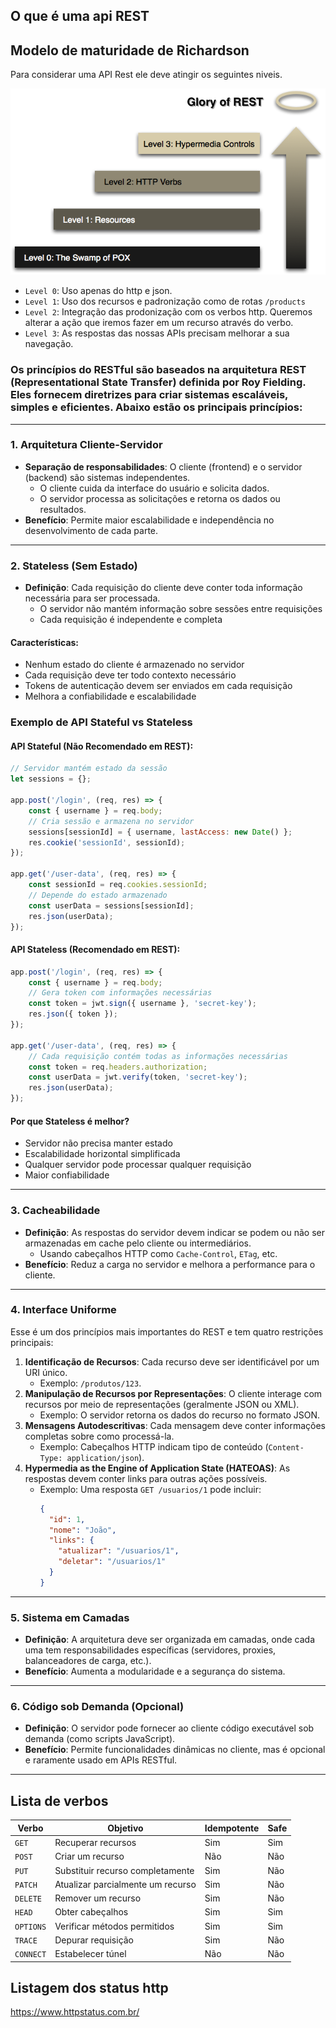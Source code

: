 ## O que é uma api REST


## Modelo de maturidade de Richardson
Para considerar uma API Rest ele deve atingir os seguintes niveis.

![image](./imgs/overview.png)

- `Level 0`: Uso apenas do http e json.
- `Level 1`: Uso dos recursos e padronização como de rotas `/products`
- `Level 2`: Integração das prodonização com os verbos http. Queremos alterar a ação que iremos fazer em um recurso através do verbo.
- `Level 3`: As respostas das nossas APIs precisam melhorar a sua navegação.

### Os **princípios do RESTful** são baseados na arquitetura REST (Representational State Transfer) definida por Roy Fielding. Eles fornecem diretrizes para criar sistemas escaláveis, simples e eficientes. Abaixo estão os principais princípios:

---

### **1. Arquitetura Cliente-Servidor**
- **Separação de responsabilidades**: O cliente (frontend) e o servidor (backend) são sistemas independentes.
  - O cliente cuida da interface do usuário e solicita dados.
  - O servidor processa as solicitações e retorna os dados ou resultados.
- **Benefício**: Permite maior escalabilidade e independência no desenvolvimento de cada parte.

---

### **2. Stateless (Sem Estado)**
- **Definição**: Cada requisição do cliente deve conter toda informação necessária para ser processada.
  - O servidor não mantém informação sobre sessões entre requisições
  - Cada requisição é independente e completa

#### Características:
- Nenhum estado do cliente é armazenado no servidor
- Cada requisição deve ter todo contexto necessário
- Tokens de autenticação devem ser enviados em cada requisição
- Melhora a confiabilidade e escalabilidade

### Exemplo de API Stateful vs Stateless

#### API Stateful (Não Recomendado em REST):
```javascript
// Servidor mantém estado da sessão
let sessions = {};

app.post('/login', (req, res) => {
    const { username } = req.body;
    // Cria sessão e armazena no servidor
    sessions[sessionId] = { username, lastAccess: new Date() };
    res.cookie('sessionId', sessionId);
});

app.get('/user-data', (req, res) => {
    const sessionId = req.cookies.sessionId;
    // Depende do estado armazenado
    const userData = sessions[sessionId];
    res.json(userData);
});
```

#### API Stateless (Recomendado em REST):
```javascript
app.post('/login', (req, res) => {
    const { username } = req.body;
    // Gera token com informações necessárias
    const token = jwt.sign({ username }, 'secret-key');
    res.json({ token });
});

app.get('/user-data', (req, res) => {
    // Cada requisição contém todas as informações necessárias
    const token = req.headers.authorization;
    const userData = jwt.verify(token, 'secret-key');
    res.json(userData);
});
```

#### Por que Stateless é melhor?
- Servidor não precisa manter estado
- Escalabilidade horizontal simplificada
- Qualquer servidor pode processar qualquer requisição
- Maior confiabilidade


---

### **3. Cacheabilidade**
- **Definição**: As respostas do servidor devem indicar se podem ou não ser armazenadas em cache pelo cliente ou intermediários.
  - Usando cabeçalhos HTTP como `Cache-Control`, `ETag`, etc.
- **Benefício**: Reduz a carga no servidor e melhora a performance para o cliente.

---

### **4. Interface Uniforme**
Esse é um dos princípios mais importantes do REST e tem quatro restrições principais:
1. **Identificação de Recursos**: Cada recurso deve ser identificável por um URI único.
   - Exemplo: `/produtos/123`.
2. **Manipulação de Recursos por Representações**: O cliente interage com recursos por meio de representações (geralmente JSON ou XML).
   - Exemplo: O servidor retorna os dados do recurso no formato JSON.
3. **Mensagens Autodescritivas**: Cada mensagem deve conter informações completas sobre como processá-la.
   - Exemplo: Cabeçalhos HTTP indicam tipo de conteúdo (`Content-Type: application/json`).
4. **Hypermedia as the Engine of Application State (HATEOAS)**: As respostas devem conter links para outras ações possíveis.
   - Exemplo: Uma resposta `GET /usuarios/1` pode incluir:
     ```json
     {
       "id": 1,
       "nome": "João",
       "links": {
         "atualizar": "/usuarios/1",
         "deletar": "/usuarios/1"
       }
     }
     ```

---

### **5. Sistema em Camadas**
- **Definição**: A arquitetura deve ser organizada em camadas, onde cada uma tem responsabilidades específicas (servidores, proxies, balanceadores de carga, etc.).
- **Benefício**: Aumenta a modularidade e a segurança do sistema.

---

### **6. Código sob Demanda (Opcional)**
- **Definição**: O servidor pode fornecer ao cliente código executável sob demanda (como scripts JavaScript).
- **Benefício**: Permite funcionalidades dinâmicas no cliente, mas é opcional e raramente usado em APIs RESTful.

---


## Lista de verbos
| **Verbo**   | **Objetivo**                        | **Idempotente** | **Safe** |
|-------------|-------------------------------------|----------------|---------|
| `GET`       | Recuperar recursos                  | Sim            | Sim     |
| `POST`      | Criar um recurso                    | Não            | Não     |
| `PUT`       | Substituir recurso completamente    | Sim            | Não     |
| `PATCH`     | Atualizar parcialmente um recurso   | Sim            | Não     |
| `DELETE`    | Remover um recurso                  | Sim            | Não     |
| `HEAD`      | Obter cabeçalhos                    | Sim            | Sim     |
| `OPTIONS`   | Verificar métodos permitidos        | Sim            | Sim     |
| `TRACE`     | Depurar requisição                  | Sim            | Não     |
| `CONNECT`   | Estabelecer túnel                   | Não            | Não     |

## Listagem dos status http
https://www.httpstatus.com.br/ 